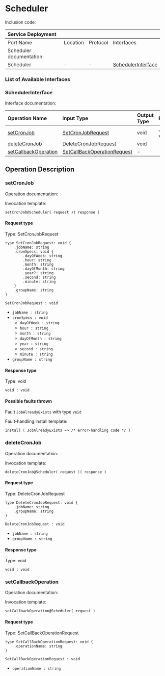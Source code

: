 # Scheduler

Inclusion code: 

| Service Deployment |  |  |  |
| :--- | :--- | :--- | :--- |
| Port Name | Location | Protocol | Interfaces |
| Scheduler documentation: |  |  |  |
| Scheduler | - | - | [SchedulerInterface](scheduler.md#SchedulerInterface) |

### List of Available Interfaces

### SchedulerInterface <a id="SchedulerInterface"></a>

Interface documentation:

| Operation Name | Input Type | Output Type | Faults |
| :--- | :--- | :--- | :--- |
| [setCronJob](scheduler.md#setCronJob) | [SetCronJobRequest](scheduler.md#SetCronJobRequest) | void |  JobAlreadyExists\( void \) |
| [deleteCronJob](scheduler.md#deleteCronJob) | [DeleteCronJobRequest](scheduler.md#DeleteCronJobRequest) | void |  |
| [setCallbackOperation](scheduler.md#setCallbackOperation) | [SetCallBackOperationRequest](scheduler.md#SetCallBackOperationRequest) |  - |  |

## Operation Description

### setCronJob <a id="setCronJob"></a>

Operation documentation:

Invocation template:

```jolie
setCronJob@Scheduler( request )( response )
```

#### Request type <a id="SetCronJobRequest"></a>

Type: SetCronJobRequest

```jolie
type SetCronJobRequest: void {
    .jobName: string
    .cronSpecs: void {
        .dayOfWeek: string
        .hour: string
        .month: string
        .dayOfMonth: string
        .year?: string
        .second: string
        .minute: string
    }
    .groupName: string
}
```

`SetCronJobRequest : void`

* `jobName : string`
* `cronSpecs : void`
  * `dayOfWeek : string`
  * `hour : string`
  * `month : string`
  * `dayOfMonth : string`
  * `year : string`
  * `second : string`
  * `minute : string`
* `groupName : string`

#### Response type

Type: void

`void : void`

#### Possible faults thrown

Fault `JobAlreadyExists` with type `void`

Fault-handling install template:

```jolie
install ( JobAlreadyExists => /* error-handling code */ )
```

### deleteCronJob <a id="deleteCronJob"></a>

Operation documentation:

Invocation template:

```jolie
deleteCronJob@Scheduler( request )( response )
```

#### Request type <a id="DeleteCronJobRequest"></a>

Type: DeleteCronJobRequest

```jolie
type DeleteCronJobRequest: void {
    .jobName: string
    .groupName: string
}
```

`DeleteCronJobRequest : void`

* `jobName : string`
* `groupName : string`

#### Response type

Type: void

`void : void`

### setCallbackOperation <a id="setCallbackOperation"></a>

Operation documentation:

Invocation template:

```jolie
setCallbackOperation@Scheduler( request )
```

#### Request type <a id="SetCallBackOperationRequest"></a>

Type: SetCallBackOperationRequest

```jolie
type SetCallBackOperationRequest: void {
    .operationName: string
}
```

`SetCallBackOperationRequest : void`

* `operationName : string`

